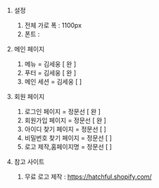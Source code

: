 
1. 설정
	1. 전체 가로 폭 : 1100px
	2. 폰트 :

1. 메인 페이지
  	1. 메뉴 = 김세웅 [ 완 ]
  	2. 푸터 = 김세웅 [ 완 ] 
  	3. 메인 세션  = 김세웅 [   ]

2. 회원 페이지 
  	1. 로그인 페이지 = 정문선 [ 완 ] 
  	2. 회원가입 페이지 = 정문선  [ 완 ] 
  	3. 아이디 찾기 페이지 = 정문선 [  ] 
  	4. 비밀번호 찾기 페이지 = 정문선 [  ] 
  	5. 로고 제작,홈페이지명 = 정문선 [  ]

3. 참고 사이트 
  	1. 무료 로고 제작 : https://hatchful.shopify.com/
